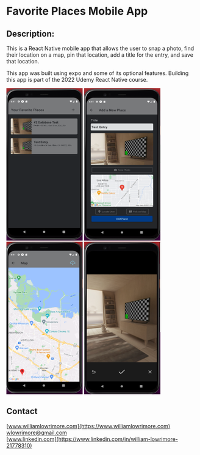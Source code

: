# Favorite Places Mobile App

## Description:

This is a React Native mobile app that allows the user to snap a photo, find their location on a map, pin that location, add a title for the entry, and save that location.<br />

This app was built using expo and some of its optional features. Building this app is part of the 2022 Udemy React Native course.<be />

<img width='200px' height='400px' src='assets/images/fp_ss-1.png' alt='example'/>
<img width='200px' height='400px' src='assets/images/fp_ss-2.png' alt='example'/>
<img width='200px' height='400px' src='assets/images/fp_ss-3.png' alt='example'/>
<img width='200px' height='400px' src='assets/images/fp_ss-4.png' alt='example'/>

## Contact

[www.williamlowrimore.com](https://www.williamlowrimore.com)<br />
[wlowrimore@gmail.com](mailto://www.wlowrimore@gmail.com)<br />
[www.linkedin.com](https://www.linkedin.com/in/william-lowrimore-21778310)